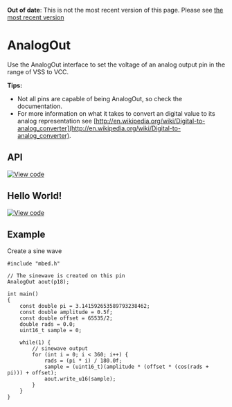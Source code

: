 <span class="warnings">**Out of date**: This is not the most recent version of this page. Please see [the most recent version](https://os.mbed.com/docs/latest/reference/analogout.html)</span>
# AnalogOut

Use the AnalogOut interface to set the voltage of an analog output pin in the range of VSS to VCC.

**Tips:**

* Not all pins are capable of being AnalogOut, so check the documentation.</br>
* For more information on what it takes to convert an digital value to its analog representation see [http://en.wikipedia.org/wiki/Digital-to-analog_converter](http://en.wikipedia.org/wiki/Digital-to-analog_converter).   


## API

[![View code](https://www.mbed.com/embed/?type=library)](https://docs.mbed.com/docs/mbed-os-api/en/mbed-os-5.1.0/api/AnalogOut_8h_source.html) 

## Hello World!

[![View code](https://www.mbed.com/embed/?url=https://developer.mbed.org/teams/mbed/code/AnalogOut-HelloWorld/)](https://developer.mbed.org/teams/mbed/code/AnalogOut-HelloWorld/file/tip/main.cpp) 


## Example

Create a sine wave

```
#include "mbed.h"

// The sinewave is created on this pin
AnalogOut aout(p18);

int main()
{
    const double pi = 3.141592653589793238462;
    const double amplitude = 0.5f;
    const double offset = 65535/2;
    double rads = 0.0;
    uint16_t sample = 0;
    
    while(1) {
        // sinewave output
        for (int i = 0; i < 360; i++) {
            rads = (pi * i) / 180.0f;
            sample = (uint16_t)(amplitude * (offset * (cos(rads + pi))) + offset);
            aout.write_u16(sample);
        }
    }
}
 
```   
